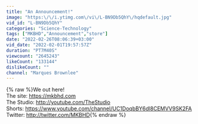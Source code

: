 ```yaml
---
title: "An Announcement!"
image: "https:\/\/i.ytimg.com\/vi\/L-BN9Db5QhY\/hqdefault.jpg"
vid_id: "L-BN9Db5QhY"
categories: "Science-Technology"
tags: ["MKBHD","Announcement","store"]
date: "2022-02-26T08:06:39+03:00"
vid_date: "2022-02-01T19:57:57Z"
duration: "PT7M40S"
viewcount: "2645243"
likeCount: "133144"
dislikeCount: ""
channel: "Marques Brownlee"
---
```

{% raw %}We out here!<br />The site: <a rel="nofollow" target="blank" href="https://mkbhd.com">https://mkbhd.com</a><br />The Studio: <a rel="nofollow" target="blank" href="http://youtube.com/TheStudio">http://youtube.com/TheStudio</a><br />Shorts: <a rel="nofollow" target="blank" href="https://www.youtube.com/channel/UC1DoqbBY6dl8CEMVV9SK2FA">https://www.youtube.com/channel/UC1DoqbBY6dl8CEMVV9SK2FA</a><br />Twitter: <a rel="nofollow" target="blank" href="http://twitter.com/MKBHD">http://twitter.com/MKBHD</a>{% endraw %}
